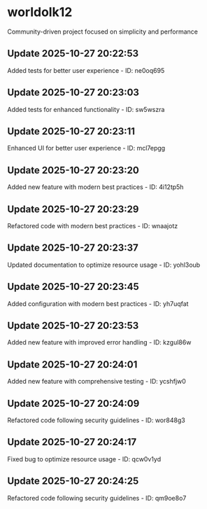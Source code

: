 # worldolk12
Community-driven project focused on simplicity and performance

## Update 2025-10-27 20:22:53
Added tests for better user experience - ID: ne0oq695


## Update 2025-10-27 20:23:03
Added tests for enhanced functionality - ID: sw5wszra


## Update 2025-10-27 20:23:11
Enhanced UI for better user experience - ID: mcl7epgg


## Update 2025-10-27 20:23:20
Added new feature with modern best practices - ID: 4i12tp5h


## Update 2025-10-27 20:23:29
Refactored code with modern best practices - ID: wnaajotz


## Update 2025-10-27 20:23:37
Updated documentation to optimize resource usage - ID: yohl3oub


## Update 2025-10-27 20:23:45
Added configuration with modern best practices - ID: yh7uqfat


## Update 2025-10-27 20:23:53
Added new feature with improved error handling - ID: kzgul86w


## Update 2025-10-27 20:24:01
Added new feature with comprehensive testing - ID: ycshfjw0


## Update 2025-10-27 20:24:09
Refactored code following security guidelines - ID: wor848g3


## Update 2025-10-27 20:24:17
Fixed bug to optimize resource usage - ID: qcw0v1yd


## Update 2025-10-27 20:24:25
Refactored code following security guidelines - ID: qm9oe8o7

